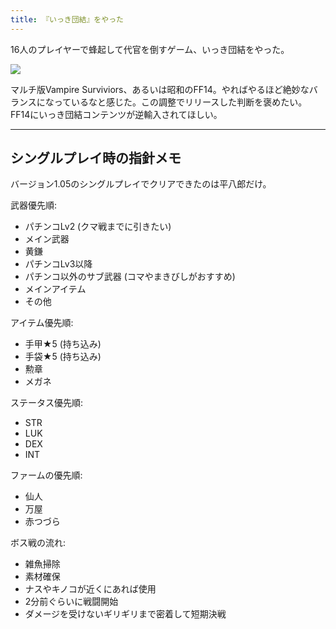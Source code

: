 ```yaml
---
title: 『いっき団結』をやった
---
```

16人のプレイヤーで蜂起して代官を倒すゲーム、いっき団結をやった。

![](https://lh3.googleusercontent.com/docs/AG8NV2YH1tT8sNxnECwTvBCwUVMjn9pFSrg-EEso4fdLr3pXEIVGC_K--nt0Yn4TfyWse2MJP1LYs21Pwv_6qgi7ZskB5uBeBwFhQqbw5OCqgvGSo71E3TmKeKWfv8XixHlwQS5NnTIqzJ8eh3nqe0s02VggXOR00DYTRewIMTvElrvMnGr-iCMaxncAgwAsAPl5lCSinJyt1uIaiqrfEPYmUZr3Ae1otL-1ChX2Xqm7v6Ae0-Tbr8ULo1fN4SdKHi526wzhwousFK5-Lbv3p0xbMZPUuu04U9keV4uJHdgjfWoW_YDeNwmVbBeEpguT-u8JI6T-wH5QB8rnD2bBIXG2maiKyRt7YLLcLAp8WkL7pZZ9tvSE4Jwucpv9di0EZBd2a6alSqulngYuAq0-uPo8X8yS0J9SYNiCYHlPAS-9KEr8kxvhrSSGSJK4WiupXzlRjuL23A7Q0mDciHh7fblNkMND6EC_Vo-zq-gmsG5GMtVXJRrIO5qJyeC-ImMDp15dJftHzf1OlVEklzPMVwTk_IKS8VzA7836nVaVgC4iDa_zpGV90D6NznKNePM7jSXWS3Tu-IBBN5wkpDyAwhFPr0-lqGCeV1KymIws4BB3KTy1oO-sdVZHu0UI7d2euoyjlSP-f4a6O0VdHhoEr7tPaWTHSHnt5hOX1u0urMmUyus0OuhZObvBzYZc0rk6-pHni6LVXKzkVX_6AjURsYnKvGXZ2GxRptczk7ayLguI0jiZ2x2iDfcOSA0vhNZVUUeqOhDW_D9EQPZqfya6vuo6Y3O-BYasOhRWkZwNjiOU7ABtUnbx3HjDILyin1-S-2_a5mH0R5JvaoQUeRbJO2sHJ7ZFmiX6kQV76An9ddrFZAv5yBxFszQaDmw23xJ-RsT0q8_g2P4i5C3rEZkoMX7N5nqFKXk_pb5tOH1t_gTGgd5oUDd0X3ZKxXGoVvoC6hoO5eFjcMpZKhGi3nw-8A211imYasy6n0CNIKj8zex95FfSjhm0KJlm89BcSt52oUWiHj_GMs5h4WwFjBGi5mhtEXD7pqghaeNcU6h2G8BObotOp3yfkhHWerjmD2bHlr92S_2MQ9bQ2vsAeJVquQYxl-VRry_ECysRhCojQqTb7r6xlU6ZtoHXyPLDZzibVvpu1L3IsQ9EPerSFOBCjUg44dD41vMl_cJIrUrepjXG-NK3EdSdpr5omkrMfzDLKDLMPlZCayXeT23tezKUFlgJgofcqnIPIeJnyR49hQLrWAXwN1avoA)

マルチ版Vampire Surviviors、あるいは昭和のFF14。やればやるほど絶妙なバランスになっているなと感じた。この調整でリリースした判断を褒めたい。FF14にいっき団結コンテンツが逆輸入されてほしい。

* * *

シングルプレイ時の指針メモ
-------------

バージョン1.05のシングルプレイでクリアできたのは平八郎だけ。

武器優先順:

*   パチンコLv2 (クマ戦までに引きたい)
*   メイン武器
*   黄鎌
*   パチンコLv3以降
*   パチンコ以外のサブ武器 (コマやまきびしがおすすめ)
*   メインアイテム
*   その他

アイテム優先順:

*   手甲★5 (持ち込み)
*   手袋★5 (持ち込み)
*   勲章
*   メガネ

ステータス優先順:

*   STR
*   LUK
*   DEX
*   INT

ファームの優先順:

*   仙人
*   万屋
*   赤つづら

ボス戦の流れ:

*   雑魚掃除
*   素材確保
*   ナスやキノコが近くにあれば使用
*   2分前ぐらいに戦闘開始
*   ダメージを受けないギリギリまで密着して短期決戦
